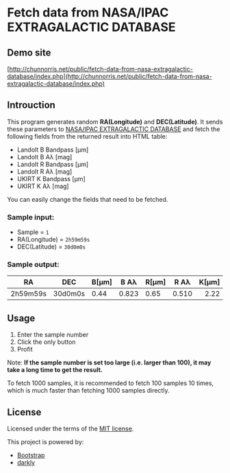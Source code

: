 # Fetch data from NASA/IPAC EXTRAGALACTIC DATABASE

## Demo site

[http://chunnorris.net/public/fetch-data-from-nasa-extragalactic-database/index.php](http://chunnorris.net/public/fetch-data-from-nasa-extragalactic-database/index.php)

## Introuction
This program generates random **RA(Longitude)** and **DEC(Latitude)**. It sends these parameters to [NASA/IPAC EXTRAGALACTIC DATABASE](http://ned.ipac.caltech.edu/forms/calculator.html) and fetch the following fields from the returned result into HTML table:

- Landolt B Bandpass [µm]
- Landolt B Aλ [mag]
- Landolt R Bandpass [µm]
- Landolt R Aλ [mag]
- UKIRT K Bandpass [µm]
- UKIRT K Aλ [mag]

You can easily change the fields that need to be fetched.

### Sample input:

- Sample = `1`
- RA(Longitude) = `2h59m59s`
- DEC(Latitude) = `30d0m0s`

### Sample output:

| RA       | DEC     | B[µm] | B Aλ  | R[µm] | R Aλ  | K[µm] | K Aλ  |
|----------|---------|-------|-------|-------|-------|------:|-------|
| 2h59m59s | 30d0m0s | 0.44  | 0.823 | 0.65  | 0.510 |  2.22 | 0.070 |

## Usage

1. Enter the sample number
2. Click the only button
3. Profit

Note: **If the sample number is set too large (i.e. larger than 100), it may take a long time to get the result.**

To fetch 1000 samples, it is recommended to fetch 100 samples 10 times, which is much faster than fetching 1000 samples directly.


## License

Licensed under the terms of the [MIT license](http://opensource.org/licenses/MIT).

This project is powered by:

- [Bootstrap](http://getbootstrap.com/)
- [darkly](http://bootswatch.com/darkly/)